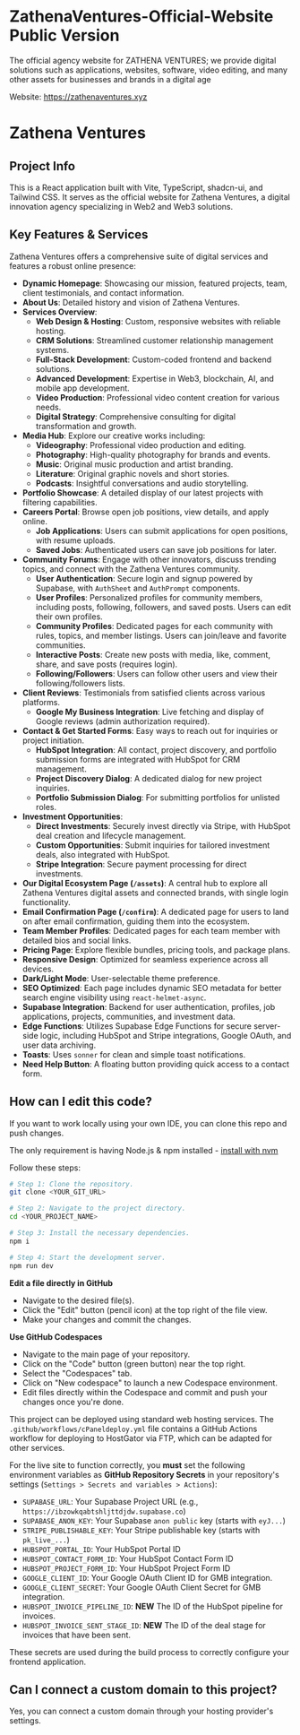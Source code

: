 # ZathenaVentures-Official-Website **Public Version**

The official agency website for ZATHENA VENTURES; we provide digital solutions such as applications, websites, software, video editing, and many other assets for businesses and brands in a digital age

Website: https://zathenaventures.xyz

# Zathena Ventures

## Project Info

This is a React application built with Vite, TypeScript, shadcn-ui, and Tailwind CSS. It serves as the official website for Zathena Ventures, a digital innovation agency specializing in Web2 and Web3 solutions.

## Key Features & Services

Zathena Ventures offers a comprehensive suite of digital services and features a robust online presence:

*   **Dynamic Homepage**: Showcasing our mission, featured projects, team, client testimonials, and contact information.
*   **About Us**: Detailed history and vision of Zathena Ventures.
*   **Services Overview**:
    *   **Web Design & Hosting**: Custom, responsive websites with reliable hosting.
    *   **CRM Solutions**: Streamlined customer relationship management systems.
    *   **Full-Stack Development**: Custom-coded frontend and backend solutions.
    *   **Advanced Development**: Expertise in Web3, blockchain, AI, and mobile app development.
    *   **Video Production**: Professional video content creation for various needs.
    *   **Digital Strategy**: Comprehensive consulting for digital transformation and growth.
*   **Media Hub**: Explore our creative works including:
    *   **Videography**: Professional video production and editing.
    *   **Photography**: High-quality photography for brands and events.
    *   **Music**: Original music production and artist branding.
    *   **Literature**: Original graphic novels and short stories.
    *   **Podcasts**: Insightful conversations and audio storytelling.
*   **Portfolio Showcase**: A detailed display of our latest projects with filtering capabilities.
*   **Careers Portal**: Browse open job positions, view details, and apply online.
    *   **Job Applications**: Users can submit applications for open positions, with resume uploads.
    *   **Saved Jobs**: Authenticated users can save job positions for later.
*   **Community Forums**: Engage with other innovators, discuss trending topics, and connect with the Zathena Ventures community.
    *   **User Authentication**: Secure login and signup powered by Supabase, with `AuthSheet` and `AuthPrompt` components.
    *   **User Profiles**: Personalized profiles for community members, including posts, following, followers, and saved posts. Users can edit their own profiles.
    *   **Community Profiles**: Dedicated pages for each community with rules, topics, and member listings. Users can join/leave and favorite communities.
    *   **Interactive Posts**: Create new posts with media, like, comment, share, and save posts (requires login).
    *   **Following/Followers**: Users can follow other users and view their following/followers lists.
*   **Client Reviews**: Testimonials from satisfied clients across various platforms.
    *   **Google My Business Integration**: Live fetching and display of Google reviews (admin authorization required).
*   **Contact & Get Started Forms**: Easy ways to reach out for inquiries or project initiation.
    *   **HubSpot Integration**: All contact, project discovery, and portfolio submission forms are integrated with HubSpot for CRM management.
    *   **Project Discovery Dialog**: A dedicated dialog for new project inquiries.
    *   **Portfolio Submission Dialog**: For submitting portfolios for unlisted roles.
*   **Investment Opportunities**:
    *   **Direct Investments**: Securely invest directly via Stripe, with HubSpot deal creation and lifecycle management.
    *   **Custom Opportunities**: Submit inquiries for tailored investment deals, also integrated with HubSpot.
    *   **Stripe Integration**: Secure payment processing for direct investments.
*   **Our Digital Ecosystem Page (`/assets`)**: A central hub to explore all Zathena Ventures digital assets and connected brands, with single login functionality.
*   **Email Confirmation Page (`/confirm`)**: A dedicated page for users to land on after email confirmation, guiding them into the ecosystem.
*   **Team Member Profiles**: Dedicated pages for each team member with detailed bios and social links.
*   **Pricing Page**: Explore flexible bundles, pricing tools, and package plans.
*   **Responsive Design**: Optimized for seamless experience across all devices.
*   **Dark/Light Mode**: User-selectable theme preference.
*   **SEO Optimized**: Each page includes dynamic SEO metadata for better search engine visibility using `react-helmet-async`.
*   **Supabase Integration**: Backend for user authentication, profiles, job applications, projects, communities, and investment data.
*   **Edge Functions**: Utilizes Supabase Edge Functions for secure server-side logic, including HubSpot and Stripe integrations, Google OAuth, and user data archiving.
*   **Toasts**: Uses `sonner` for clean and simple toast notifications.
*   **Need Help Button**: A floating button providing quick access to a contact form.

## How can I edit this code?

If you want to work locally using your own IDE, you can clone this repo and push changes.

The only requirement is having Node.js & npm installed - [install with nvm](https://github.com/nvm-sh/nvm#installing-and-updating)

Follow these steps:

```sh
# Step 1: Clone the repository.
git clone <YOUR_GIT_URL>

# Step 2: Navigate to the project directory.
cd <YOUR_PROJECT_NAME>

# Step 3: Install the necessary dependencies.
npm i

# Step 4: Start the development server.
npm run dev
```

**Edit a file directly in GitHub**

- Navigate to the desired file(s).
- Click the "Edit" button (pencil icon) at the top right of the file view.
- Make your changes and commit the changes.

**Use GitHub Codespaces**

- Navigate to the main page of your repository.
- Click on the "Code" button (green button) near the top right.
- Select the "Codespaces" tab.
- Click on "New codespace" to launch a new Codespace environment.
- Edit files directly within the Codespace and commit and push your changes once you're done.

This project can be deployed using standard web hosting services. The `.github/workflows/cPaneldeploy.yml` file contains a GitHub Actions workflow for deploying to HostGator via FTP, which can be adapted for other services.

For the live site to function correctly, you **must** set the following environment variables as **GitHub Repository Secrets** in your repository's settings (`Settings > Secrets and variables > Actions`):

*   `SUPABASE_URL`: Your Supabase Project URL (e.g., `https://ibzowkqabtshljttdjdw.supabase.co`)
*   `SUPABASE_ANON_KEY`: Your Supabase `anon public` key (starts with `eyJ...`)
*   `STRIPE_PUBLISHABLE_KEY`: Your Stripe publishable key (starts with `pk_live_...`)
*   `HUBSPOT_PORTAL_ID`: Your HubSpot Portal ID
*   `HUBSPOT_CONTACT_FORM_ID`: Your HubSpot Contact Form ID
*   `HUBSPOT_PROJECT_FORM_ID`: Your HubSpot Project Form ID
*   `GOOGLE_CLIENT_ID`: Your Google OAuth Client ID for GMB integration.
*   `GOOGLE_CLIENT_SECRET`: Your Google OAuth Client Secret for GMB integration.
*   `HUBSPOT_INVOICE_PIPELINE_ID`: **NEW** The ID of the HubSpot pipeline for invoices.
*   `HUBSPOT_INVOICE_SENT_STAGE_ID`: **NEW** The ID of the deal stage for invoices that have been sent.

These secrets are used during the build process to correctly configure your frontend application.

## Can I connect a custom domain to this project?

Yes, you can connect a custom domain through your hosting provider's settings.

